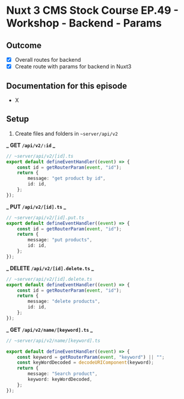 # Nuxt 3 CMS Stock Course EP.49 - Workshop - Backend - Params

## Outcome

-   [x] Overall routes for backend
-   [x] Create route with params for backend in Nuxt3

## Documentation for this episode

-   X

## Setup

1. Create files and folders in `~server/api/v2`

**_ GET `/api/v2/:id` _**

```ts
// ~server/api/v2/[id].ts
export default defineEventHandler((event) => {
    const id = getRouterParam(event, "id");
    return {
        message: "get product by id",
        id: id,
    };
});
```

**_ PUT `/api/v2/[id].ts` _**

```ts
// ~server/api/v2/[id].put.ts
export default defineEventHandler((event) => {
    const id = getRouterParam(event, "id");
    return {
        message: "put products",
        id: id,
    };
});
```

**_ DELETE `/api/v2/[id].delete.ts` _**

```ts
// ~server/api/v2/[id].delete.ts
export default defineEventHandler((event) => {
    const id = getRouterParam(event, "id");
    return {
        message: "delete products",
        id: id,
    };
});
```

**_ GET `/api/v2/name/[keyword].ts` _**

```ts
// ~server/api/v2/name/[keyword].ts

export default defineEventHandler((event) => {
    const keyword = getRouterParam(event, "keyword") || "";
    const keyWordDecoded = decodeURIComponent(keyword);
    return {
        message: "Search product",
        keyword: keyWordDecoded,
    };
});
```
